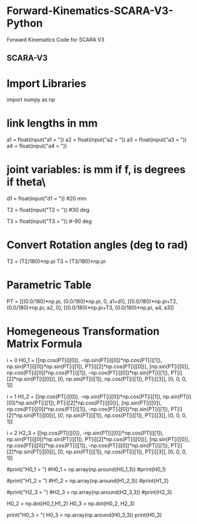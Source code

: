 # Forward-Kinematics-SCARA-V3-Python
Forward Kinematics Code for SCARA V3
## SCARA-V3

# Import Libraries

import numpy as np

# link lengths in mm

a1 = float(input("a1 = "))
a2 = float(input("a2 = "))
a3 = float(input("a3 = "))
a4 = float(input("a4 = "))

# joint variables: is mm if f, is degrees if theta\

d1 = float(input("d1 = ")) #20 mm

T2 = float(input("T2 = ")) #30 deg

T3 = float(input("T3 = ")) #-90 deg

# Convert Rotation angles (deg to rad)

T2 = (T2/180)*np.pi
T3 = (T3/180)*np.pi

# Parametric Table

PT = [[(0.0/180)*np.pi, (0.0/180)*np.pi, 0, a1+d1],
      [(0.0/180)*np.pi+T2, (0.0/180)*np.pi, a2, 0],
      [(0.0/180)*np.pi+T3, (0.0/180)*np.pi, a4, a3]]

# Homegeneous Transformation Matrix Formula

i = 0
H0_1 = [[np.cos(PT[i][0]), -np.sin(PT[i][0])*np.cos(PT[i][1]), np.sin(PT[i][0])*np.sin(PT[i][1]), PT[i][2]*np.cos(PT[i][0])],
        [np.sin(PT[i][0]), np.cos(PT[i][0])*np.cos(PT[i][1]), -np.cos(PT[i][0])*np.sin(PT[i][1]), PT[i][2]*np.sin(PT[i][0])],
        [0, np.sin(PT[i][1]), np.cos(PT[i][1]), PT[i][3]],
        [0, 0, 0, 1]]       

i = 1
H1_2 = [[np.cos(PT[i][0]), -np.sin(PT[i][0])*np.cos(PT[i][1]), np.sin(PT[i][0])*np.sin(PT[i][1]), PT[i][2]*np.cos(PT[i][0])],
        [np.sin(PT[i][0]), np.cos(PT[i][0])*np.cos(PT[i][1]), -np.cos(PT[i][0])*np.sin(PT[i][1]), PT[i][2]*np.sin(PT[i][0])],
        [0, np.sin(PT[i][1]), np.cos(PT[i][1]), PT[i][3]],
        [0, 0, 0, 1]] 

i = 2
H2_3 = [[np.cos(PT[i][0]), -np.sin(PT[i][0])*np.cos(PT[i][1]), np.sin(PT[i][0])*np.sin(PT[i][1]), PT[i][2]*np.cos(PT[i][0])],
        [np.sin(PT[i][0]), np.cos(PT[i][0])*np.cos(PT[i][1]), -np.cos(PT[i][0])*np.sin(PT[i][1]), PT[i][2]*np.sin(PT[i][0])],
        [0, np.sin(PT[i][1]), np.cos(PT[i][1]), PT[i][3]],
        [0, 0, 0, 1]]

#print("H0_1 = ")
#H0_1 = np.array(np.around(H0_1,3))
#print(H0_1)

#print("H1_2 = ")
#H1_2 = np.array(np.around(H1_2,3))
#print(H1_2)

#print("H2_3 = ")
#H2_3 = np.array(np.around(H2_3,3))
#print(H2_3)

H0_2 = np.dot(H0_1,H1_2)
H0_3 = np.dot(H0_2, H2_3)

print("H0_3 = ")
H0_3 = np.array(np.around(H0_3,3))
print(H0_3)

